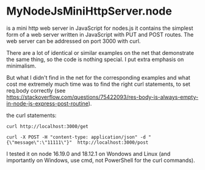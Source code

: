 # MyNodeJsMiniHttpServer.node
is a mini http web server in JavaScript for nodes.js it contains the simplest form of a web server written in JavaScript with PUT and POST routes.
The web server can be addressed on port 3000 with curl.

There are a lot of identical or similar examples on the net that demonstrate the same thing, so the code is nothing special. I put extra emphasis on minimalism.

But what I didn't find in the net for the corresponding examples and what cost me extremely much time was to find the right curl statements, to set req.body correctly (see https://stackoverflow.com/questions/75422093/res-body-is-always-empty-in-node-js-express-post-routine).

the curl statements:

`curl http://localhost:3000/get`

`curl -X POST -H "content-type: application/json" -d "{\"message\":\"11111\"}"  http://localhost:3000/post`

I tested it on node 16.19.0 and 18.12.1 on Wondows and Linux (and importantly on Windows, use cmd, not PowerShell for the curl commands).